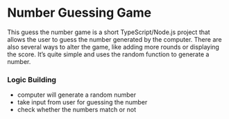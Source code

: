 #  Number Guessing Game
This guess the number game is a short TypeScript/Node.js project that allows the user to guess the number generated by the computer. There are also several ways to alter the game, like adding more rounds or displaying the score. It’s quite simple and uses the random function to generate a number.
### Logic Building 
* computer will generate a random number
* take input from user for guessing the number
* check whether the numbers match or not
